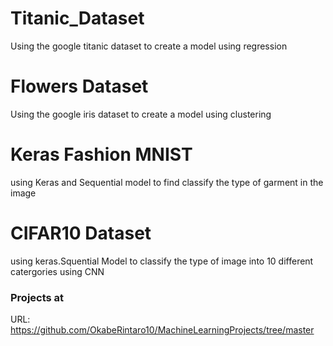 # Titanic_Dataset

Using the google titanic dataset to create a model using regression

# Flowers Dataset

Using the google iris dataset to create a model using clustering

# Keras Fashion MNIST

using Keras and Sequential model to find classify the type of garment in the image

# CIFAR10 Dataset

using keras.Squential Model to classify the type of image into 10 different catergories using CNN

### Projects at

URL: https://github.com/OkabeRintaro10/MachineLearningProjects/tree/master
